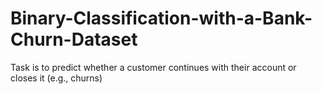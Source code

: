 # Binary-Classification-with-a-Bank-Churn-Dataset

Task is to predict whether a customer continues with their account or closes it (e.g., churns)
